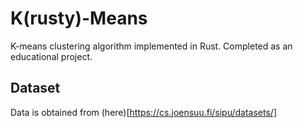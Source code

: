 # K(rusty)-Means
K-means clustering algorithm implemented in Rust.
Completed as an educational project.

## Dataset
Data is obtained from (here)[https://cs.joensuu.fi/sipu/datasets/]